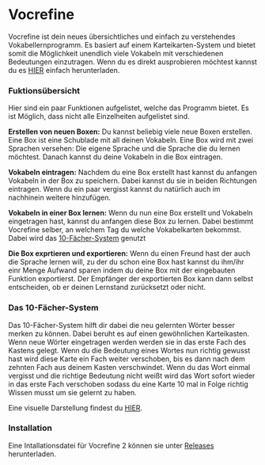 # Vocrefine
Vocrefine ist dein neues übersichtliches und einfach zu verstehendes Vokabellernprogramm. Es basiert auf einem Karteikarten-System und bietet somit die Möglichkeit unendlich viele Vokabeln mit verschiedenen Bedeutungen einzutragen. Wenn du es direkt ausprobieren möchtest kannst du es [HIER](#Installation) einfach herunterladen.

### Fuktionsübersicht
Hier sind ein paar Funktionen aufgelistet, welche das Programm bietet. Es ist Möglich, dass nicht alle Einzelheiten aufgelistet sind.

**Erstellen von neuen Boxen:** 
Du kannst beliebig viele neue Boxen erstellen. Eine Box ist eine Schublade mit all deinen Vokabeln. Eine Box wird mit zwei Sprachen versehen: Die eigene Sprache und die Sprache die du lernen möchtest. Danach kannst du deine Vokabeln in die Box eintragen.

**Vokabeln eintragen:** Nachdem du eine Box erstellt hast kannst du anfangen Vokabeln in der Box zu speichern. Dabei kannst du sie in beiden Richtungen eintragen. Wenn du ein paar vergisst kannst du natürlich auch im nachhinein weitere hinzufügen.

**Vokabeln in einer Box lernen:**
Wenn du nun eine Box erstellt und Vokabeln eingetragen hast, kannst du anfangen diese Box zu lernen. Dabei bestimmt Vocrefine selber, an welchem Tag du welche Vokabelkarten bekommst. Dabei wird das [10-Fächer-System](#das-10-fächer-system) genutzt

**Die Box exprtieren und exportieren:**
Wenn du einen Freund hast der auch die Sprache lernen will, zu der du schon eine Box hast kannst du ihm/ihr einr Menge Aufwand sparen indem du deine Box mit der eingebauten Funktion exportierst. Der Empfänger der exportierten Box kann dann selbst entscheiden, ob er deinen Lernstand zurücksetzt oder nicht.

### Das 10-Fächer-System
Das 10-Fächer-System hilft dir dabei die neu gelernten Wörter besser merken zu können. Dabei beruht es auf einen gewöhnlichen Karteikasten. Wenn neue Wörter eingetragen werden werden sie in das erste Fach des Kastens gelegt. Wenn du die Bedeutung eines Wortes nun richtig gewusst hast wird diese Karte ein Fach weiter verschoben, bis es dann nach dem zehnten Fach aus deinem Kasten verschwindet. Wenn du das Wort einmal vergisst und die richtige Bedeutung nicht weißt wird das Wort sofort wieder in das erste Fach verschoben sodass du eine Karte 10 mal in Folge richtig Wissen musst um sie gelernt zu haben.

Eine visuelle Darstellung findest du [HIER](../images/Vocrefine_Shelves_System.png).

### Installation
Eine Intallationsdatei für Vocrefine 2 können sie unter [Releases](https://github.com/mirzamagix/vocrefine-2/releases) herunterladen.
